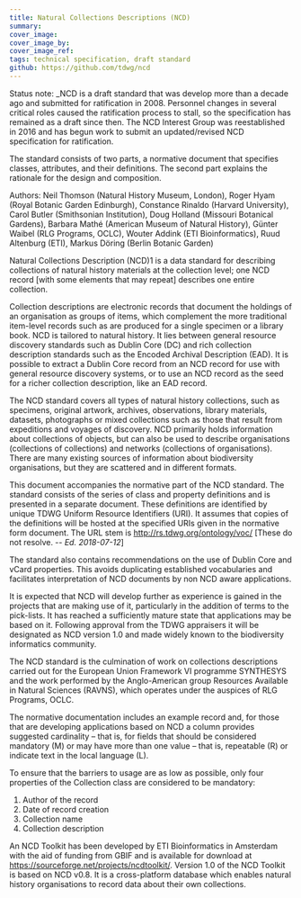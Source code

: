 ```yaml
---
title: Natural Collections Descriptions (NCD)
summary: 
cover_image: 
cover_image_by: 
cover_image_ref: 
tags: technical specification, draft standard
github: https://github.com/tdwg/ncd
---
```


Status note:  _NCD is a draft standard that was develop more than a decade ago and submitted for ratification in 2008. Personnel changes in several critical roles caused the ratification process to stall, so the specification has remained as a draft since then. The NCD Interest Group was reestablished in 2016 and has begun work to submit an updated/revised NCD specification for ratification.

The standard consists of two parts, a normative document that specifies classes, attributes, and their definitions. The second part explains the rationale for the design and composition.  



Authors: Neil Thomson (Natural History Museum, London), Roger Hyam (Royal Botanic Garden Edinburgh), Constance Rinaldo (Harvard University), Carol Butler (Smithsonian Institution), Doug Holland (Missouri Botanical Gardens), Barbara Mathé (American Museum of Natural History), Günter Waibel (RLG Programs, OCLC), Wouter Addink (ETI Bioinformatics), Ruud Altenburg (ETI), Markus Döring (Berlin Botanic Garden)


Natural Collections Description (NCD)1 is a data standard for describing collections of natural history materials at the collection level; one NCD record [with some elements that may repeat] describes one entire collection.

Collection descriptions are electronic records that document the holdings of an organisation as groups of items, which complement the more traditional item-level records such as are produced for a single specimen or a library book. NCD is tailored to natural history. It lies between general resource discovery standards such as Dublin Core (DC) and rich collection description standards such as the Encoded Archival Description (EAD). It is possible to extract a Dublin Core record from an NCD record for use with general resource discovery systems, or to use an NCD record as the seed for a richer collection description, like an EAD record.

The NCD standard covers all types of natural history collections, such as specimens, original artwork, archives, observations, library materials, datasets, photographs or mixed collections such as those that result from expeditions and voyages of discovery.
NCD primarily holds information about collections of objects, but can also be used to describe organisations (collections of collections) and networks (collections of organisations). There are many existing sources of information about biodiversity organisations, but they are scattered and in different formats.

This document accompanies the normative part of the NCD standard. The standard consists of the series of class and property definitions and is presented in a separate document. These definitions are identified by unique TDWG Uniform Resource Identifiers (URI). It assumes that copies of the definitions will be hosted at the specified URIs given in the normative form document. The URL stem is http://rs.tdwg.org/ontology/voc/ \[These do not resolve. -- _Ed. 2018-07-12_\]

The standard also contains recommendations on the use of Dublin Core and vCard properties. This avoids duplicating established vocabularies and facilitates interpretation of NCD documents by non NCD aware applications.

It is expected that NCD will develop further as experience is gained in the projects that are making use of it, particularly in the addition of terms to the pick-lists. It has reached a sufficiently mature state that applications may be based on it. Following approval from the TDWG appraisers it will be designated as NCD version 1.0 and made widely known to the biodiversity informatics community.

The NCD standard is the culmination of work on collections descriptions carried out for the European Union Framework VI programme SYNTHESYS and the work performed by the Anglo-American group Resources Available in Natural Sciences (RAVNS), which operates under the auspices of RLG Programs, OCLC.

The normative documentation includes an example record and, for those that are developing applications based on NCD a column provides suggested cardinality – that is, for fields that should be considered mandatory (M) or may have more than one value – that is, repeatable (R) or indicate text in the local language (L).

To ensure that the barriers to usage are as low as possible, only four properties of the Collection class are considered to be mandatory:
1. Author of the record
2. Date of record creation
3. Collection name
4. Collection description

An NCD Toolkit has been developed by ETI Bioinformatics in Amsterdam with the aid of funding from GBIF and is available for download at https://sourceforge.net/projects/ncdtoolkit/. Version 1.0 of the NCD Toolkit is based on NCD v0.8. It is a cross-platform database which enables natural history organisations to record data about their own collections.


